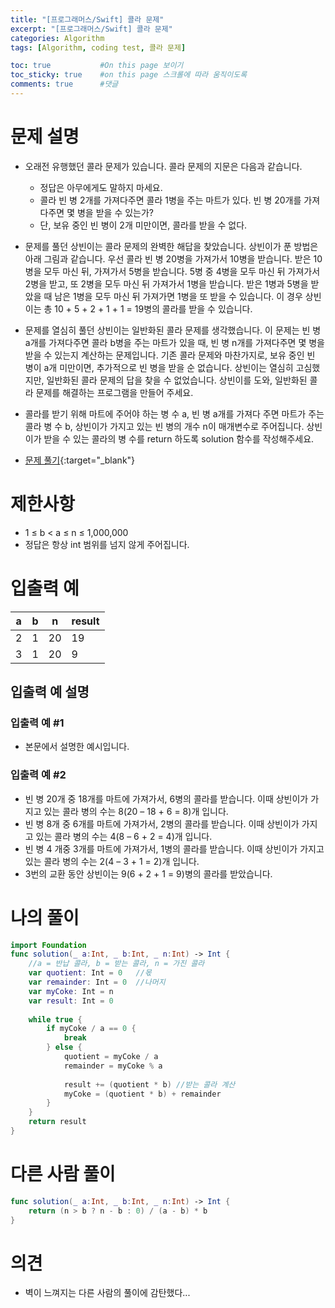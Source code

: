 ```yaml
---
title: "[프로그래머스/Swift] 콜라 문제"
excerpt: "[프로그래머스/Swift] 콜라 문제"
categories: Algorithm
tags: [Algorithm, coding test, 콜라 문제]

toc: true           #On this page 보이기 
toc_sticky: true    #on this page 스크롤에 따라 움직이도록 
comments: true      #댓글
---
```

# 문제 설명 
- 오래전 유행했던 콜라 문제가 있습니다. 콜라 문제의 지문은 다음과 같습니다.
    - 정답은 아무에게도 말하지 마세요.
    - 콜라 빈 병 2개를 가져다주면 콜라 1병을 주는 마트가 있다. 빈 병 20개를 가져다주면 몇 병을 받을 수 있는가?
    - 단, 보유 중인 빈 병이 2개 미만이면, 콜라를 받을 수 없다.
- 문제를 풀던 상빈이는 콜라 문제의 완벽한 해답을 찾았습니다. 상빈이가 푼 방법은 아래 그림과 같습니다. 우선 콜라 빈 병 20병을 가져가서 10병을 받습니다. 받은 10병을 모두 마신 뒤, 가져가서 5병을 받습니다. 5병 중 4병을 모두 마신 뒤 가져가서 2병을 받고, 또 2병을 모두 마신 뒤 가져가서 1병을 받습니다. 받은 1병과 5병을 받았을 때 남은 1병을 모두 마신 뒤 가져가면 1병을 또 받을 수 있습니다. 이 경우 상빈이는 총 10 + 5 + 2 + 1 + 1 = 19병의 콜라를 받을 수 있습니다.
- 문제를 열심히 풀던 상빈이는 일반화된 콜라 문제를 생각했습니다. 이 문제는 빈 병 a개를 가져다주면 콜라 b병을 주는 마트가 있을 때, 빈 병 n개를 가져다주면 몇 병을 받을 수 있는지 계산하는 문제입니다. 기존 콜라 문제와 마찬가지로, 보유 중인 빈 병이 a개 미만이면, 추가적으로 빈 병을 받을 순 없습니다. 상빈이는 열심히 고심했지만, 일반화된 콜라 문제의 답을 찾을 수 없었습니다. 상빈이를 도와, 일반화된 콜라 문제를 해결하는 프로그램을 만들어 주세요.
- 콜라를 받기 위해 마트에 주어야 하는 병 수 a, 빈 병 a개를 가져다 주면 마트가 주는 콜라 병 수 b, 상빈이가 가지고 있는 빈 병의 개수 n이 매개변수로 주어집니다. 상빈이가 받을 수 있는 콜라의 병 수를 return 하도록 solution 함수를 작성해주세요.

- [문제 풀기](https://school.programmers.co.kr/learn/courses/30/lessons/132267){:target="_blank"} 

# 제한사항
- 1 ≤ b < a ≤ n ≤ 1,000,000
- 정답은 항상 int 범위를 넘지 않게 주어집니다.

# 입출력 예

|a|b|n|result|
|---|---|---|---|
|2|1|20|19|
|3|1|20|9|

## 입출력 예 설명
### 입출력 예 #1
- 본문에서 설명한 예시입니다.

### 입출력 예 #2
- 빈 병 20개 중 18개를 마트에 가져가서, 6병의 콜라를 받습니다. 이때 상빈이가 가지고 있는 콜라 병의 수는 8(20 – 18 + 6 = 8)개 입니다.
- 빈 병 8개 중 6개를 마트에 가져가서, 2병의 콜라를 받습니다. 이때 상빈이가 가지고 있는 콜라 병의 수는 4(8 – 6 + 2 = 4)개 입니다.
- 빈 병 4 개중 3개를 마트에 가져가서, 1병의 콜라를 받습니다. 이때 상빈이가 가지고 있는 콜라 병의 수는 2(4 – 3 + 1 = 2)개 입니다.
- 3번의 교환 동안 상빈이는 9(6 + 2 + 1 = 9)병의 콜라를 받았습니다.

# 나의 풀이 
```swift 
import Foundation
func solution(_ a:Int, _ b:Int, _ n:Int) -> Int {
    //a = 반납 콜라, b = 받는 콜라, n = 가진 콜라
    var quotient: Int = 0   //몫
    var remainder: Int = 0  //나머지
    var myCoke: Int = n
    var result: Int = 0
    
    while true {
        if myCoke / a == 0 {
            break
        } else {
            quotient = myCoke / a
            remainder = myCoke % a
            
            result += (quotient * b) //받는 콜라 계산
            myCoke = (quotient * b) + remainder
        }
    }
    return result
}
``` 

# 다른 사람 풀이 
```swift 
func solution(_ a:Int, _ b:Int, _ n:Int) -> Int {
    return (n > b ? n - b : 0) / (a - b) * b
}
``` 

# 의견 
- 벽이 느껴지는 다른 사람의 풀이에 감탄했다... 